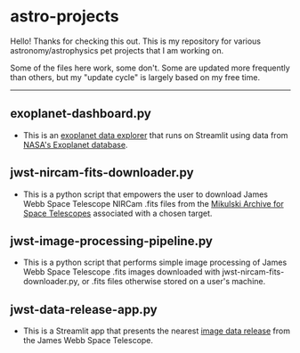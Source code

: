 # astro-projects

Hello! Thanks for checking this out. This is my repository for various astronomy/astrophysics pet projects that I am working on.

Some of the files here work, some don't. Some are updated more frequently than others, but my "update cycle" is largely based on my free time.

---

## exoplanet-dashboard.py
- This is an [exoplanet data explorer](https://exoplanets.streamlit.app/) that runs on Streamlit using data from [NASA's Exoplanet database](https://exoplanetarchive.ipac.caltech.edu/).
 
## jwst-nircam-fits-downloader.py
- This is a python script that empowers the user to download James Webb Space Telescope NIRCam .fits files from the [Mikulski Archive for Space Telescopes](https://archive.stsci.edu/) associated with a chosen target.
 
## jwst-image-processing-pipeline.py
- This is a python script that performs simple image processing of James Webb Space Telescope .fits images downloaded with jwst-nircam-fits-downloader.py, or .fits files otherwise stored on a user's machine.

## jwst-data-release-app.py
- This is a Streamlit app that presents the nearest [image data release](https://jwst-data-release.streamlit.app/) from the James Webb Space Telescope.
